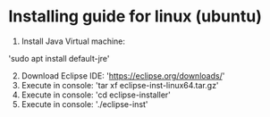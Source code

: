 # Installing guide for linux (ubuntu)

1. Install Java Virtual machine:

'sudo apt install default-jre'

2. Download Eclipse IDE: 'https://eclipse.org/downloads/'
3. Execute in console: 'tar xf eclipse-inst-linux64.tar.gz'
4. Execute in console: 'cd eclipse-installer'
5. Execute in console: './eclipse-inst'
